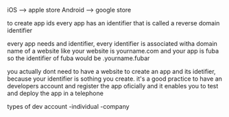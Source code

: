 iOS         --> apple store
Android     --> google store

to create app ids
every app has an identifier that is called a reverse domain identifier

every app needs and identifier, every identifier is associated witha domain name of a website
like
your website is yourname.com and your app is fuba so the identifier of fuba would be         .yourname.fubar

you actually dont need to have a website to create an app and its idetifier, because your identifier is sothing you create. it's a good practice to have an developers account and register the app oficially and it enables you to test and deploy the app in a telephone

types of dev account
-individual
-company

